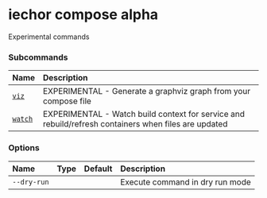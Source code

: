 # iechor compose alpha

<!---MARKER_GEN_START-->
Experimental commands

### Subcommands

| Name                              | Description                                                                                          |
|:----------------------------------|:-----------------------------------------------------------------------------------------------------|
| [`viz`](compose_alpha_viz.md)     | EXPERIMENTAL - Generate a graphviz graph from your compose file                                      |
| [`watch`](compose_alpha_watch.md) | EXPERIMENTAL - Watch build context for service and rebuild/refresh containers when files are updated |


### Options

| Name        | Type | Default | Description                     |
|:------------|:-----|:--------|:--------------------------------|
| `--dry-run` |      |         | Execute command in dry run mode |


<!---MARKER_GEN_END-->

